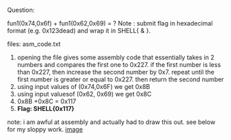 Question:

fun1(0x74,0x6f) + fun1(0x62,0x69) = ?
Note : submit flag in hexadecimal format (e.g. 0x123dead) and wrap it in SHELL{ & }.

files: asm_code.txt

1) opening the file gives some assembly code that essentially takes in 2 numbers and compares the first one to 0x227. if the first number is less than 0x227, then increase the second number by 0x7. repeat until the first number is greater or equal to 0x227. then return the second number
2) using input values of (0x74,0x6F) we get 0x8B
3) using input valuesof (0x62, 0x69) we get 0x8C
4) 0x8B +0x8C = 0x117
5) **Flag: SHELL{0x117}**

note: i am awful at assembly and actually had to draw this out. see below for my sloppy work.
[image](sloppy.png)
